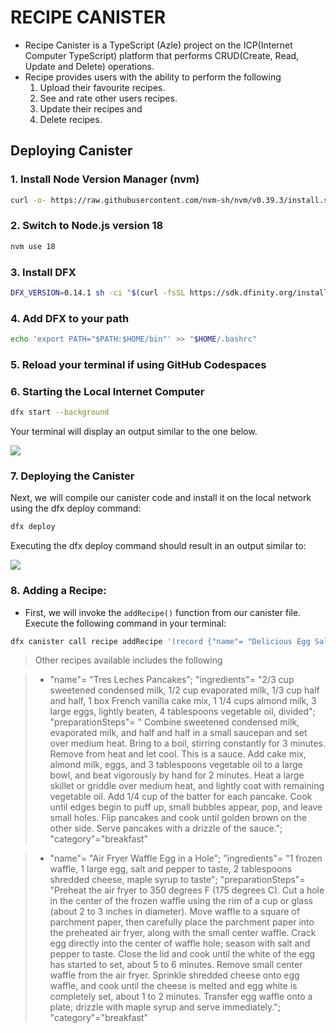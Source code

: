 # RECIPE CANISTER
- Recipe Canister is a TypeScript (Azle) project on the ICP(Internet Computer TypeScript) platform that performs CRUD(Create, Read, Update and Delete) operations.
- Recipe provides users with the ability to perform the following
  1. Upload their favourite recipes.
  2. See and rate other users recipes.
  3. Update their recipes and
  4. Delete recipes.


## Deploying Canister
### 1. Install Node Version Manager (nvm)
```bash
curl -o- https://raw.githubusercontent.com/nvm-sh/nvm/v0.39.3/install.sh | bash
```

### 2. Switch to Node.js version 18
```bash
nvm use 18
```

### 3. Install DFX
```bash
DFX_VERSION=0.14.1 sh -ci "$(curl -fsSL https://sdk.dfinity.org/install.sh)"
```

### 4. Add DFX to your path
```bash
echo 'export PATH="$PATH:$HOME/bin"' >> "$HOME/.bashrc"
```

### 5. Reload your terminal if using GitHub Codespaces

### 6. Starting the Local Internet Computer
```bash
dfx start --background
```

Your terminal will display an output similar to the one below.

![](https://github.com/ozo-vehe/recipe-canister/blob/main/image1.png)

### 7. Deploying the Canister
Next, we will compile our canister code and install it on the local network using the dfx deploy command:
```bash
dfx deploy
```

Executing the dfx deploy command should result in an output similar to:

![](https://github.com/ozo-vehe/recipe-canister/blob/main/image2.png)

### 8. Adding a Recipe:
- First, we will invoke the `addRecipe()` function from our canister file. Execute the following command in your terminal:
```bash
dfx canister call recipe addRecipe '(record {"name"= "Delicious Egg Salad for Sandwiches"; "ingredients"= "8 eggs, 1/2 cup mayonnaise, 1/4 cup chopped green onion, 1 teaspoon prepared yellow mustard, 1/4 teaspoon paprika, salt and pepper to taste."; "preparationSteps"= "Place eggs in a saucepan and cover with cold water. Bring water to a boil and immediately remove from heat. Cover and let eggs stand in hot water for 10 to 12 minutes. Remove from hot water, cool, peel, and chop. Place chopped eggs in a bowl; stir in mayonnaise, green onion, and mustard. Season with paprika, salt, and pepper. Stir and serve on your favorite bread or crackers."; "category"="lunch"})'
```

> Other recipes available includes the following

>  - "name"= "Tres Leches Pancakes"; "ingredients"= "2/3 cup sweetened condensed milk, 1/2 cup evaporated milk, 1/3 cup half and half, 1 box French vanilla cake mix, 1 1/4 cups almond milk, 3 large eggs, lightly beaten, 4 tablespoons vegetable oil, divided"; "preparationSteps"= " Combine sweetened condensed milk, evaporated milk, and half and half in a small saucepan and set over medium heat. Bring to a boil, stirring constantly for 3 minutes. Remove from heat and let cool. This is a sauce. Add cake mix, almond milk, eggs, and 3 tablespoons vegetable oil to a large bowl, and beat vigorously by hand for 2 minutes. Heat a large skillet or griddle over medium heat, and lightly coat with remaining vegetable oil. Add 1/4 cup of the batter for each pancake. Cook until edges begin to puff up, small bubbles appear, pop, and leave small holes. Flip pancakes and cook until golden brown on the other side. Serve pancakes with a drizzle of the sauce."; "category"="breakfast"

>  - "name"= "Air Fryer Waffle Egg in a Hole"; "ingredients"= "1 frozen waffle, 1 large egg, salt and pepper to taste, 2 tablespoons shredded cheese, maple syrup to taste"; "preparationSteps"= "Preheat the air fryer to 350 degrees F (175 degrees C). Cut a hole in the center of the frozen waffle using the rim of a cup or glass (about 2 to 3 inches in diameter). Move waffle to a square of parchment paper, then carefully place the parchment paper into the preheated air fryer, along with the small center waffle. Crack egg directly into the center of waffle hole; season with salt and pepper to taste. Close the lid and cook until the white of the egg has started to set, about 5 to 6 minutes. Remove small center waffle from the air fryer. Sprinkle shredded cheese onto egg waffle, and cook until the cheese is melted and egg white is completely set, about 1 to 2 minutes. Transfer egg waffle onto a plate; drizzle with maple syrup and serve immediately."; "category"="breakfast"

